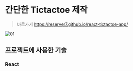 # 간단한 Tictactoe 제작
>바로가기 https://reserver7.github.io/react-tictactoe-app/

![01](https://github.com/reserver7/react-tictactoe-app/assets/78328320/1376421e-baff-4ea8-ad79-7dc00aec69bb)
## 프로젝트에 사용한 기술
### React
